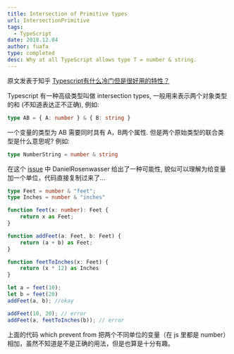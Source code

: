 ```yaml
---
title: Intersection of Primitive types
url: IntersectionPrimitive
tags:
  - TypeScript
date: 2018.12.04
author: fuafa
type: completed
desc: Why at all TypeScript allows type T = number & string.
---
```


原文发表于知乎 [Typescript有什么冷门但是很好用的特性？
](https://www.zhihu.com/question/276172039/answer/544767103)

Typescript 有一种高级类型叫做 intersection types, 一般用来表示两个对象类型的和 (不知道表达正不正确), 例如:

```ts
type AB = { A: number } & { B: string }
```

一个变量的类型为 AB 需要同时具有 A，B两个属性.
但是两个原始类型的联合类型是什么意思呢? 例如:

```ts
type NumberString = number & string
```
在这个 [issue](https://github.com/Microsoft/TypeScript/issues/12435) 中 DanielRosenwasser 给出了一种可能性, 貌似可以理解为给变量加一个单位，代码直接复制过来了...

```ts
type Feet = number & "feet";
type Inches = number & "inches"

function feet(x: number): Feet {
    return x as Feet;
}

function addFeet(a: Feet, b: Feet) {
    return (a + b) as Feet;
}

function feetToInches(x: Feet) {
    return (x * 12) as Inches
}

let a = feet(10);
let b = feet(20)
addFeet(a, b); //okay

addFeet(10, 20); // error
addFeet(a, feetToInches(b)); // error
```

上面的代码 which prevent from 把两个不同单位的变量（在 js 里都是 number）相加，虽然不知道是不是正确的用法，但是也算是十分有趣。
